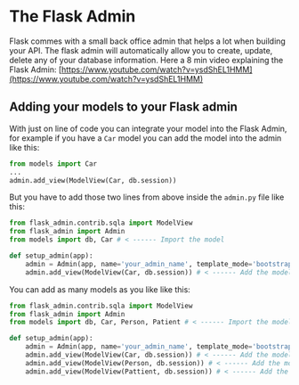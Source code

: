  # The Flask Admin
Flask commes with a small back office admin that helps a lot when building your API.
The flask admin will automatically allow you to create, update, delete any of your database information.
Here a 8 min video explaining the Flask Admin: [https://www.youtube.com/watch?v=ysdShEL1HMM](https://www.youtube.com/watch?v=ysdShEL1HMM)

## Adding your models to your Flask admin
With just on line of code you can integrate your model into the Flask Admin, for example if you have a `Car` model you can add the model into the admin like this:
```py
from models import Car
...
admin.add_view(ModelView(Car, db.session))
```

But you have to add those two lines from above inside the `admin.py` file like this:
```py
from flask_admin.contrib.sqla import ModelView
from flask_admin import Admin
from models import db, Car # < ------ Import the model

def setup_admin(app):
    admin = Admin(app, name='your_admin_name', template_mode='bootstrap3')
    admin.add_view(ModelView(Car, db.session)) # < ------ Add the model to the admin
```

You can add as many models as you like like this:
```py
from flask_admin.contrib.sqla import ModelView
from flask_admin import Admin
from models import db, Car, Person, Patient # < ------ Import the model

def setup_admin(app):
    admin = Admin(app, name='your_admin_name', template_mode='bootstrap3')
    admin.add_view(ModelView(Car, db.session)) # < ------ Add the model to the admin
    admin.add_view(ModelView(Person, db.session)) # < ------ Add the model to the admin
    admin.add_view(ModelView(Pattient, db.session)) # < ------ Add the model to the admin
```


